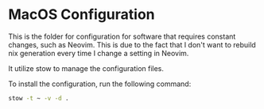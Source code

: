 # MacOS Configuration

This is the folder for configuration for software that requires constant changes, such as Neovim.
This is due to the fact that I don't want to rebuild nix generation every time I change a setting in Neovim.

It utilize stow to manage the configuration files.

To install the configuration, run the following command:

```bash
stow -t ~ -v -d .
```
